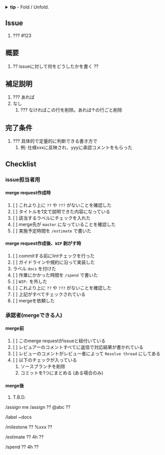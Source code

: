 <!-- markdownlint-disable -->
<details>
<summary><strong>tip</strong> - Fold / Unfold.</summary>

1. `??` でくくられている範囲を編集すること。 `??` を残さない。
    1. `??? ` で始まる行は行ごと削除する。
</details>

## Issue
1. ??? #123

## 概要
1. ?? issueに対して何をどうしたかを書く ??

## 補足説明
1. ??? あれば
1. なし
    1. ??? なければこの行を削除。あれば↑の行ごと削除

## 完了条件
1. ??? 具体的で定量的に判断できる書き方で
    1. 例: 仕様xxxに反映され、yyyに承認コメントをもらった

## Checklist
### issue担当者用
#### merge request作成時
1. [ ] これより上に `??` や `???` がないことを確認した
1. [ ] タイトルを1文で説明できた内容になっている
1. [ ] 該当するラベルにチェックを入れた
1. [ ] merge先が `master` になっていることを確認した
1. [ ] 実施予定時間を `/estimate` で書いた

#### merge request作成後、`WIP` 剥がす時
1. [ ] commitする前にlintチェックを行った
1. [ ] ガイドラインや規約に沿って実装した
1. ラベル `docs` を付けた
1. [ ] 作業にかかった時間を `/spend` で書いた
1. [ ] `WIP:` を外した
1. [ ] これより上に `??` や `???` がないことを確認した
1. [ ] 上記がすべてチェックされている
1. [ ] mergeを依頼した

### 承認者(mergeできる人)
#### merge前
1. [ ] このmerge requestがissueと紐付いている
1. [ ] レビュアーのコメントすべてに返信で対応結果が書かれている
1. [ ] レビューのコメントがレビュー者によって `Resolve thread` にしてある
1. [ ] 以下のチェックが入っている
    1. ソースブランチを削除
    1. コミットを1つにまとめる (ある場合のみ)

#### merge後
1. T.B.D.

<!-- markdownlint-enable -->
/assign me
/assign ?? @abc ??

/label ~docs

/milestone ?? %xxx ??

/estimate ?? 4h ??

/spend ?? 4h ??
